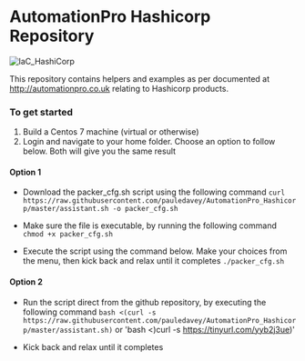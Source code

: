 # AutomationPro Hashicorp Repository
![IaC_HashiCorp](https://automationpro.co.uk/wp-content/uploads/2020/08/IaC.jpg)

This repository contains helpers and examples as per documented at http://automationpro.co.uk relating to Hashicorp products.

### To get started
1. Build a Centos 7 machine (virtual or otherwise)
2. Login and navigate to your home folder. Choose an option to follow below. Both will give you the same result

#### Option 1
* Download the packer_cfg.sh script using the following command
    `curl https://raw.githubusercontent.com/pauledavey/AutomationPro_Hashicorp/master/assistant.sh -o packer_cfg.sh`

* Make sure the file is executable, by running the following command
    `chmod +x packer_cfg.sh`
    
* Execute the script using the command below. Make your choices from the menu, then kick back and relax until it completes
    `./packer_cfg.sh`

#### Option 2
* Run the script direct from the github repository, by executing the following command
    `bash <(curl -s https://raw.githubusercontent.com/pauledavey/AutomationPro_Hashicorp/master/assistant.sh)`
  or
    'bash <)curl -s https://tinyurl.com/yyb2j3ue)'

* Kick back and relax until it completes



